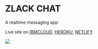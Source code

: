 <h1>ZLACK CHAT</h1>
<p>A realtime messaging app</p>

Live site on
<a href="https://zlack-chat.eu-gb.cf.appdomain.cloud/">IBMCLOUD</a>,
<a href="https://zlack-chat.herokuapp.com/">HEROKU</a>,
<a href="https://5f7e3e352224ee2d2130e68d--ecstatic-rosalind-b0b5d4.netlify.app/">NETLIFY</a>

<img src="https://res.cloudinary.com/dr42i3vg0/image/upload/v1602166112/Screenshot_994_1_ragw9j.png" />


